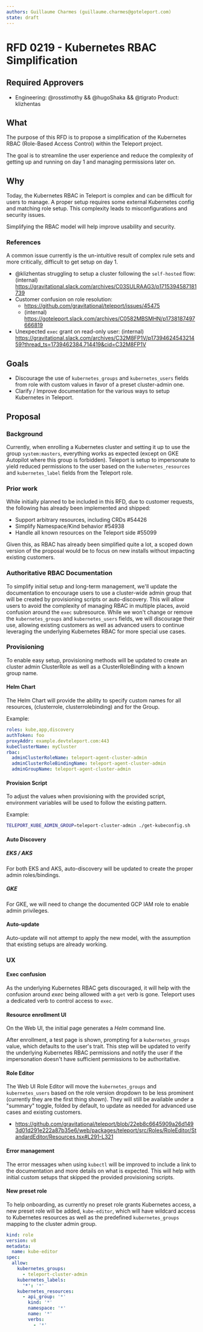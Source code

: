 ```yaml
---
authors: Guillaume Charmes (guillaume.charmes@goteleport.com)
state: draft
---
```


# RFD 0219 - Kubernetes RBAC Simplification

## Required Approvers

- Engineering: @rosstimothy && @hugoShaka && @tigrato
Product: klizhentas

## What

The purpose of this RFD is to propose a simplification of the Kubernetes
RBAC (Role-Based Access Control) within the Teleport project.

The goal is to streamline the user experience and reduce the complexity of
getting up and running on day 1 and managing permissions later on.

## Why

Today, the Kubernetes RBAC in Teleport is complex and can be difficult for
users to manage.
A proper setup requires some external Kubernetes config and matching role
setup.
This complexity leads to misconfigurations and security issues.

Simplifying the RBAC model will help improve usability and security.

### References

A common issue currently is the un-intuitive result of complex rule sets and
more critically, difficult to get setup on day 1.

- @klizhentas struggling to setup a cluster following the `self-hosted` flow:
  (internal) <https://gravitational.slack.com/archives/C03SULRAAG3/p1715394587181739>
- Customer confusion on role resolution:
  - <https://github.com/gravitational/teleport/issues/45475>
  - (internal) <https://goteleport.slack.com/archives/C0582MBSMHN/p1738187497666819>
- Unexpected `exec` grant on read-only user:
  (internal) <https://gravitational.slack.com/archives/C32M8FP1V/p1739462454321459?thread_ts=1739462384.714419&cid=C32M8FP1V>

## Goals

- Discourage the use of `kubernetes_groups` and `kubernetes_users` fields from
role with custom values in favor of a preset cluster-admin one.
- Clarify / Improve documentation for the various ways to setup Kubernetes in
  Teleport.

## Proposal

### Background

Currently, when enrolling a Kubernetes cluster and setting it up to use the
group `system:masters`, everything works as expected (except on GKE Autopilot
where this group is forbidden).
Teleport is setup to impersonate to yield reduced permissions to the user
based on the `kubernetes_resources` and `kubernetes_label` fields from the
Teleport role.

### Prior work

While initially planned to be included in this RFD, due to customer requests,
the following has already been implemented and shipped:

- Support arbitrary resources, including CRDs #54426
- Simplify Namespace/Kind behavior #54938
- Handle all known resources on the Teleport side #55099

Given this, as RBAC has already been simplified quite a lot, a scoped down
version of the proposal would be to focus on new installs without impacting
existing customers.

### Authoritative RBAC Documentation

To simplify initial setup and long-term management, we'll update the
documentation to encourage users to use a cluster-wide admin group that will be
created by provisioning scripts or auto-discovery.
This will allow users to avoid the complexity of managing RBAC in multiple
places, avoid confusion around the `exec` subresource.
While we won't change or remove the `kubernetes_groups` and `kubernetes_users`
fields, we will discourage their use, allowing existing customers as well as
advanced users to continue leveraging the underlying Kubernetes RBAC for more
special use cases.

### Provisioning

To enable easy setup, provisioning methods will be updated to create an
cluster admin ClusterRole as well as a ClusterRoleBinding with a known group
name.

#### Helm Chart

The Helm Chart will provide the ability to specify custom names for all
resources, (clusterrole, clusterrolebinding) and for the Group.

Example:

```yaml
roles: kube,app,discovery
authToken: foo
proxyAddr: example.devteleport.com:443
kubeClusterName: myCluster
rbac:
  adminClusterRoleName: teleport-agent-cluster-admin
  adminClusterRoleBindingName: teleport-agent-cluster-admin
  adminGroupName: teleport-agent-cluster-admin
```

#### Provision Script

To adjust the values when provisioning with the provided script, environment
variables will be used to follow the existing pattern.

Example:

```bash
TELEPORT_KUBE_ADMIN_GROUP=teleport-cluster-admin ./get-kubeconfig.sh
```

#### Auto Discovery

##### EKS / AKS

For both EKS and AKS, auto-discovery will be updated to create the proper admin
roles/bindings.

##### GKE

For GKE, we will need to change the documented GCP IAM role to enable admin
privileges.

#### Auto-update

Auto-update will not attempt to apply the new model, with the assumption that
existing setups are already working.

### UX

#### Exec confusion

As the underlying Kubernetes RBAC gets discouraged, it will help with the
confusion around _exec_ being allowed with a `get` verb is gone.
Teleport uses a dedicated verb to control access to `exec`.

#### Resource enrollment UI

On the Web UI, the initial page generates a _Helm_ command line.

After enrollment, a test page is shown, prompting for a `kubernetes_groups`
value, which defaults to the user's trait.
This step will be updated to verify the underlying Kubernetes RBAC permissions
and notify the user if the impersonation doesn't have sufficient
permissions to be authoritative.

#### Role Editor

The Web UI Role Editor will move the `kubernetes_groups` and `kubernetes_users`
based on the role version dropdown to be less prominent (currently they are
the first thing shown). They will still be available under a "summary" toggle,
folded by default, to update as needed for advanced use cases and existing
customers.

- https://github.com/gravitational/teleport/blob/22eb8c6645909a26d1493d01d291e222a87b35e6/web/packages/teleport/src/Roles/RoleEditor/StandardEditor/Resources.tsx#L291-L321

#### Error management

The error messages when using `kubectl` will be improved to include a link to
the documentation and more details on what is expected. This will help with
initial custom setups that skipped the provided provisioning scripts.

#### New preset role

To help onboarding, as currently no preset role grants Kubernetes access,
a new preset role will be added, `kube-editor`, which will have wildcard access
to Kubernetes resources as well as the predefined `kubernetes_groups` mapping
to the cluster admin group.

```yaml
kind: role
version: v8
metadata:
  name: kube-editor
spec:
  allow:
    kubernetes_groups:
      - teleport-cluster-admin
    kubernetes_labels:
      '*': '*'
    kubernetes_resources:
      - api_group: '*'
        kind: '*'
        namespace: '*'
        name: '*'
        verbs:
          - '*'
```
